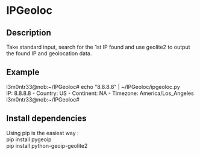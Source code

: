 # IPGeoloc

## Description  
Take standard input, search for the 1st IP found and use geolite2 to output the found IP and geolocation data.  

## Example  
l3m0ntr33@nob:~/IPGeoloc# echo "8.8.8.8" | ~/IPGeoloc/ipgeoloc.py  
IP: 8.8.8.8 -  Country: US -  Continent: NA -  Timezone: America/Los_Angeles  
l3m0ntr33@nob:~/IPGeoloc#  

## Install dependencies  
Using pip is the easiest way :  
pip install pygeoip  
pip install python-geoip-geolite2  

